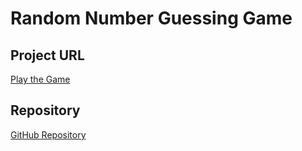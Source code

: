 # Random Number Guessing Game

## Project URL
[Play the Game](https://roadmap.sh/projects/number-guessing-game)

## Repository
[GitHub Repository](https://github.com/chandu00096/Random-Number-Guessing-Game)

